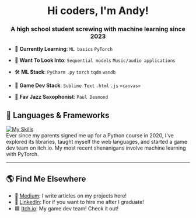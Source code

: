 <h1 align="center">Hi coders, I'm Andy!</h1>
<h3 align="center">A high school student screwing with machine learning since 2023</h3>

- :brain: **Currently Learning**: `ML basics` `PyTorch`

- :rocket: **Want To Look Into**: `Sequential models` `Music/audio applications`
- :hammer_and_wrench: **ML Stack**: `PyCharm` `.py` `torch` `tqdm` `wandb`
- :space_invader: **Game Dev Stack**: `Sublime Text` `.html` `.js` `<canvas>`
- :saxophone: **Fav Jazz Saxophonist**: `Paul Desmond`

<!--
## :bar_chart: Contribution Stats
![](http://github-profile-summary-cards.vercel.app/api/cards/profile-details?username=AndyyyYuuu&theme=aura_dark)
-->

## :snake: Languages & Frameworks
[![My Skills](https://skillicons.dev/icons?i=py,pytorch,html,js,css,java,processing,swift)](https://skillicons.dev)  
Ever since my parents signed me up for a Python course in 2020, I've explored its libraries, taught myself the web languages, and started a game dev team on itch.io. My most recent shenanigans involve machine learning with PyTorch. 

---

## :earth_americas: Find Me Elsewhere
- :pencil: [Medium](https://medium.com/@andyyy.yuuu): I write articles on my projects here!
- :link: [LinkedIn](https://www.linkedin.com/in/andyyy-yuuu/): For if you want to hire me after I graduate!
- :blue_square: [Itch.io](https://blue-square.itch.io): My game dev team! Check it out!

  
<!--
## :canoe: My Journey
**2018** - Got a bit of exposure to **C++** during my time in Beijing.  
**2020** - Parents signed me up for an online **Python** course.  
**2021** - Built console-based games in **Python**. Explored Python graphics libraries.  
**2022** - Made apps with **SwiftUI**. Taught myself **HTML** and **JavaScript**. Co-founded [BlueSquareDuo](blue-square.itch.io) building games on itch.io.  
**2023** - Developed more games with **JavaScript**. Transitioned to **PyTorch** machine learning.  
**2024** - Still working on machine learning; we'll see what's next.  -->
<!--
## :classical_building: Projects
**Neural Network From Scratch** ([link](https://github.com/AndyyyYuuu/nn-from-scratch))  
&emsp;&emsp;An autograd engine from scratch, no PyTorch, no Numpy, just vanilla Python.

**BlueSquareDuo** ([link](blue-square.itch.io))  
&emsp;&emsp;A game dev team in collaboration with [@realBarry123](https://github.com/realBarry123).  
&emsp;&emsp;We have 5 games, with one more, [Space Frog Invasion](https://github.com/AndyyyYuuu/space-frog-invasion), coming soon! 
-->


